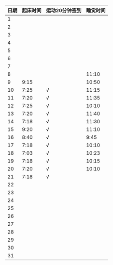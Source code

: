 日期|起床时间|运动20分钟签到|睡觉时间
:---------------|:---------------|:---------------|:---------------
1| | | |
2| | | |
3| | | |
4| | | |
5| | | |
6| | | |
7| | | |
8|| |11:10|
9|9:15| |10:50|
10|7:25|√|11:15|
11|7:20|√|11:35|
12|7:25|√|10:10|
13|7:20|√|11:40|
14|7:18|√|11:30|
15|9:20|√|11:10|
16|8:40|√|9:45|
17|7:18|√|10:10|
18|7:03|√|10:23|
19|7:18|√|10:15|
20|7:20|√|10:10|
21|7:18|√| |
22| | | |
23| | | |
24| | | |
25| | | |
26| | | |
27| | | |
28| | | |
29| | | |
30| | | |
31| | | |
